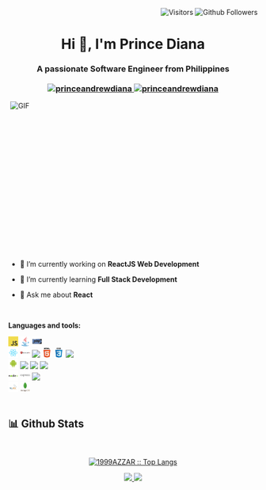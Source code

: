 
<p align="right"> 
  <img src="https://visitor-badge.laobi.icu/badge?page_id=princeandrewdiana" alt="Visitors" />
  <img src="https://img.shields.io/github/followers/seanquijote?label=Follow&style=social" alt="Github Followers" />
</p>

<h1 align="center">Hi 👋, I'm Prince Diana</h1>
<h3 align="center">
  A passionate Software Engineer from Philippines
  <br/><br/>
  <a href="https://www.linkedin.com/in/princeandrewdiana/" target="_blank">
    <img src="https://img.shields.io/badge/Linkedin-0077B5?style=for-the-badge&logo=linkedin&logoColor=white" alt="princeandrewdiana" />
  </a>
  <a href="https://princeandrewdiana.github.io/" target="_blank">
    <img src="https://img.shields.io/badge/Github%20Pages-222222?style=for-the-badge&logo=GitHub%20Pages&logoColor=white" alt="princeandrewdiana" />
  </a>
</h3>
<img align="right" alt="GIF" src="https://github.com/abhisheknaiidu/abhisheknaiidu/blob/master/code.gif?raw=true" width="500" height="320" />
<br />

- 🔭 I’m currently working on **ReactJS Web Development**
 
- 🌱 I’m currently learning **Full Stack Development**
 
- 💬 Ask me about **React**

<!-- - 👯 I’m looking to collaborate on **null** -->
<!-- - 🤝 I’m looking for help with **null** -->
<!-- - 👨‍💻 All of my projects are available at [null](null) -->
<!-- - 📝 I regularly write articles on [null](null) -->

<br/>

**Languages and tools:** 

<div>
  <code><img height="20" src="https://raw.githubusercontent.com/github/explore/80688e429a7d4ef2fca1e82350fe8e3517d3494d/topics/javascript/javascript.png"></code>
  <code><img height="20" src="https://raw.githubusercontent.com/devicons/devicon/master/icons/java/java-original.svg"></code>
  <code><img height="20" src="https://raw.githubusercontent.com/devicons/devicon/master/icons/php/php-original.svg"></code>
</div>

<div>
  <code><img height="20" src="https://raw.githubusercontent.com/github/explore/80688e429a7d4ef2fca1e82350fe8e3517d3494d/topics/react/react.png"></code>
  <code><img height="20" src="https://raw.githubusercontent.com/devicons/devicon/master/icons/angularjs/angularjs-original-wordmark.svg"></code>
  <code><img height="20" src="https://angular.io/assets/images/logos/angular/angular.svg"></code>
  <code><img height="20" src="https://raw.githubusercontent.com/devicons/devicon/master/icons/html5/html5-original-wordmark.svg"></code>
  <code><img height="20" src="https://raw.githubusercontent.com/devicons/devicon/master/icons/css3/css3-original-wordmark.svg"></code>
  <code><img height="20" src="https://raw.githubusercontent.com/prplx/svg-logos/5585531d45d294869c4eaab4d7cf2e9c167710a9/svg/materialize.svg"></code>
<!--   <code><img height="20" src=""></code> -->
</div>

<div>
  <code><img height="20" src="https://raw.githubusercontent.com/devicons/devicon/master/icons/android/android-original-wordmark.svg"></code>
  <code><img height="20" src="https://reactnative.dev/img/header_logo.svg"></code>
  <code><img height="20" src="https://upload.wikimedia.org/wikipedia/commons/d/d1/Ionic_Logo.svg"></code>
  <code><img height="20" src="https://www.vectorlogo.zone/logos/apache_cordova/apache_cordova-icon.svg"></code>
</div>

<div>
  <code><img height="20" src="https://raw.githubusercontent.com/devicons/devicon/master/icons/nodejs/nodejs-original-wordmark.svg"></code>
  <code><img height="20" src="https://raw.githubusercontent.com/devicons/devicon/master/icons/express/express-original-wordmark.svg"></code>
  <code><img height="20" src="https://www.vectorlogo.zone/logos/springio/springio-icon.svg"></code>
</div>

<div>
  <code><img height="20" src="https://raw.githubusercontent.com/github/explore/80688e429a7d4ef2fca1e82350fe8e3517d3494d/topics/mysql/mysql.png"></code>
  <code><img height="20" src="https://raw.githubusercontent.com/devicons/devicon/master/icons/mongodb/mongodb-original-wordmark.svg"></code>
</div>

<br/>

<div>
    <h2> 📊 Github Stats</h2>
    <br/>
    <p align="center">
      <a href="https://github.com/princeandrewdiana/">
        <img src="https://github-readme-stats.vercel.app/api/top-langs/?username=princeandrewdiana&langs_count=6&theme=react&layout=compact&hide_border=true" alt="1999AZZAR :: Top Langs" />
      </a>
    </p>
      <p align="center">
        <a href="https://github.com/princeandrewdiana/">
          <img width="49.5%" src="https://github-readme-stats.vercel.app/api?username=princeandrewdiana&show_icons=true&theme=react&hide_border=true" />
          <img width="49.5%" src="https://github-readme-streak-stats.herokuapp.com/?user=princeandrewdiana&theme=react&hide_border=true" />
        </a>
      </p>
     <br/>
</div>

